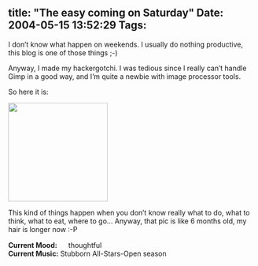 title: "The easy coming on Saturday"
Date: 2004-05-15 13:52:29
Tags: 
---
<p>I don&#8217;t know what happen on weekends. I usually do nothing productive, this blog is one of those things ;-)</p>

<p>Anyway, I made my hackergotchi. I was tedious since I really can&#8217;t handle Gimp in a good way, and I&#8217;m quite a newbie with image processor tools.</p>

<p>So here it is:</p>

<p><a href="http://www.damog.net/images/damogotchi.png"><img width="202" height="200" src="http://www.damog.net/images/damogotchi.png"/></a></p>

<p>This kind of things happen when you don&#8217;t know really what to do, what to think, what to eat, where to go&#8230; Anyway, that pic is like 6 months old, my hair is longer now :-P</p>

<p><strong>Current Mood:</strong> <img width="15" height="15" src="http://stat.livejournal.com/img/mood/growf/smileys/thoughtful.gif"/> thoughtful<br/><strong>Current Music:</strong> Stubborn All-Stars-Open season</p>
